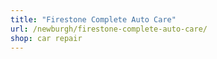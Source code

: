 ```yaml
---
title: "Firestone Complete Auto Care"
url: /newburgh/firestone-complete-auto-care/
shop: car repair
---
```

